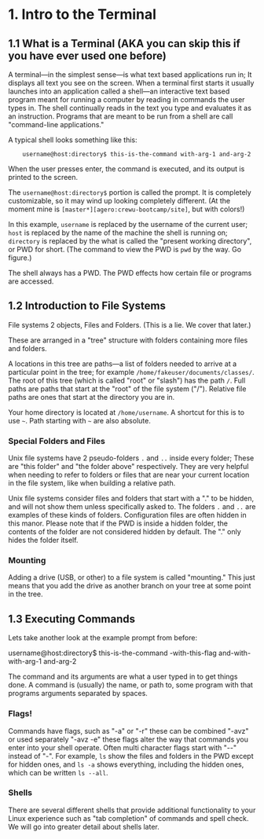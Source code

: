 # 1. Intro to the Terminal

## 1.1 What is a Terminal (AKA you can skip this if you have ever used one before)

A terminal&mdash;in the simplest sense&mdash;is what text based applications run in;
It displays all text you see on the screen.
When a terminal first starts it usually launches into an application called a shell&mdash;an interactive text based program meant for running a computer by reading in commands the user types in. 
The shell continually reads in the text you type and evaluates it as an instruction.
Programs that are meant to be run from a shell are call "command-line applications."

A typical shell looks something like this:

        username@host:directory$ this-is-the-command with-arg-1 and-arg-2

When the user presses enter, the command is executed, and its output is printed to the screen.

The `username@host:directory$` portion is called the prompt. It is completely customizable, so it may wind up looking completely different. (At the moment mine is `[master*][agero:crewu-bootcamp/site]`, but with colors!)

In this example, `username` is replaced by the username of the current user; `host` is replaced by the name of the machine the shell is running on; `directory` is replaced by the what is called the "present working directory", or PWD for short. (The command to view the PWD is `pwd` by the way. Go figure.)

The shell always has a PWD. The PWD effects how certain file or programs are accessed.

## 1.2 Introduction to File Systems

File systems 2 objects, Files and Folders. (This is a lie. We cover that later.)

These are arranged in a "tree" structure with folders containing more files and
folders.

A locations in this tree are paths&mdash;a list of folders needed to arrive at a particular point in
the tree; for example `/home/fakeuser/documents/classes/`. The root of this tree (which is called "root" or "slash") has the path `/`. Full paths are paths that start at the "root" of the file system ("/").
Relative file paths are ones that start at the directory you are in.

Your home directory is located at `/home/username`. A shortcut for this is to use
`~`. Path starting with `~` are also absolute.

### Special Folders and Files
Unix file systems have 2 pseudo-folders `.` and `..` inside every folder; These are
"this folder" and "the folder above" respectively. They are very helpful when
needing to refer to folders or files that are near your current location in
the file system, like when building a relative path.

Unix file systems consider files and folders that start with a "." to be hidden, and will not show them unless specifically asked to. The folders `.` and `..` are examples of these kinds of folders. Configuration files are often hidden in this manor. Please note that if the PWD is inside a hidden folder, the contents of the folder are not considered hidden by default. The "." only hides the folder itself.

### Mounting

Adding a drive (USB, or other) to a file system is called "mounting." This just
means that you add the drive as another branch on your tree at some point in
the tree.

## 1.3 Executing Commands

Lets take another look at the example prompt from before:

  username@host:directory$ this-is-the-command -with-this-flag and-with-with-arg-1 and-arg-2

The command and its arguments are what a user typed in to get things done. A command is (usually) the name, or path to, some program with that programs arguments separated by spaces.

### Flags!

Commands have flags, such as "-a" or "-r" these can be combined "-avz" or used
separately "-avz -e" these flags alter the way that commands you enter into
your shell operate. Often multi character flags start with "--" instead of "-". 
For example, `ls` show the files and folders in the PWD except for hidden ones, and `ls -a` shows everything, including the hidden ones, which can be written `ls --all`.

### Shells

There are several different shells that provide additional functionality to
your Linux experience such as "tab completion" of commands and spell check. We
will go into greater detail about shells later.

